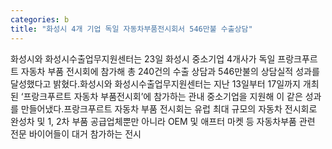 ```yaml
---
categories: b
title: "화성시 4개 기업 독일 자동차부품전시회서 546만불 수출상담"
---
```

화성시와 화성시수출업무지원센터는 23일 화성시 중소기업 4개사가 독일 프랑크푸르트 자동차 부품 전시회에 참가해 총 240건의 수출 상담과 546만불의 상담실적 성과를 달성했다고 밝혔다.화성시와 화성시수출업무지원센터는 지난 13일부터 17일까지 개최된 ‘프랑크푸르트 자동차 부품전시회’에 참가하는 관내 중소기업을 지원해 이 같은 성과를 만들어냈다.프랑크푸르트 자동차 부품 전시회는 유럽 최대 규모의 자동차 전시회로 완성차 및 1, 2차 부품 공급업체뿐만 아니라 OEM 및 애프터 마켓 등 자동차부품 관련 전문 바이어들이 대거 참가하는 전시